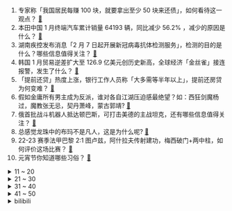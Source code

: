 1. 专家称「我国居民每赚 100 块，就要拿出至少 50 块来还债」，如何看待这一观点？ [:link:](https://www.zhihu.com/question/582125324)
2. 本田中国 1 月终端汽车累计销量 64193 辆，同比减少 56.2% ，减少的原因是什么？ [:link:](https://www.zhihu.com/question/581962218)
3. 湖南疾控发布消息「2 月 7 日起开展新冠病毒抗体检测服务」，检测的目的是什么？哪些信息值得关注？ [:link:](https://www.zhihu.com/question/582100624)
4. 韩国 1 月贸易逆差扩大至 126.9 亿美元创历史新高，全球经济「金丝雀」接连报警，发生了什么？ [:link:](https://www.zhihu.com/question/581627812)
5. 「提前还贷」热度上涨，银行工作人员称「大多需等半年以上」，提前还房贷为何变难？ [:link:](https://www.zhihu.com/question/582109829)
6. 假如金庸所有男主成为反派，谁对各自江湖压迫感最绝望？如：西狂剑魔杨过，魔教张无忌，契丹萧峰，蒙古郭靖? [:link:](https://www.zhihu.com/question/581956507)
7. 俄首批战斗机器人抵达顿巴斯，可打击美德的主战坦克，还有哪些信息值得关注？ [:link:](https://www.zhihu.com/question/582092384)
8. 总感觉龙珠中的布玛不是凡人，这是为什么呢? [:link:](https://www.zhihu.com/question/578098384)
9. 22-23 赛季法甲巴黎 2:1 图卢兹，阿什拉夫传射建功，梅西破门+两中柱，如何评价这场比赛？ [:link:](https://www.zhihu.com/question/582169500)
10. 元宵节你知道哪些习俗？ [:link:](https://www.zhihu.com/question/40638873)
<details>
<summary>11 ~ 20</summary>

11. 年轻人要早早的存钱吗，还是及时行乐最重要？ [:link:](https://www.zhihu.com/question/582090247)
12. 梅西说「不知道是否会参加2026世界杯」，你认为梅西会坚持到下一届世界杯吗？ [:link:](https://www.zhihu.com/question/581958272)
13. 2 月 5 日是元宵节，为什么「正月十五闹元宵」？你知道元宵节的由来吗？你的家乡有哪些习俗？ [:link:](https://www.zhihu.com/question/582109374)
14. 机器学习领域，你心目中最厉害的成果有哪些？ [:link:](https://www.zhihu.com/question/551808468)
15. 你对螺蛳粉是什么感受？ [:link:](https://www.zhihu.com/question/571634577)
16. 跑步时你在想什么？ [:link:](https://www.zhihu.com/question/575141548)
17. 外媒称日本将跟随美国，限制对华出口先进半导体制造设备，此举将造成哪些影响？如何破局？ [:link:](https://www.zhihu.com/question/582127536)
18. 网友分享秘诀「还完 90 万房贷剩一块月供抵个税」，提前还贷经验帖层出不穷，长期来看这一选择划算吗？ [:link:](https://www.zhihu.com/question/582008385)
19. 有哪些保研前不知道保研后有深刻体会的事？ [:link:](https://www.zhihu.com/question/289691082)
20. 有哪些食物是因为制作失误才被发明出来的？ [:link:](https://www.zhihu.com/question/576208509)
</details>
<details>
<summary>21 ~ 30</summary>

21. 「小镇贵妇」走红，网友称大城市月薪 2 万输给老家有钱有房的贵妇同学，如何看待此现象？该不该离开老家？ [:link:](https://www.zhihu.com/question/581948255)
22. 酒店为什么会给客户免费升房？ [:link:](https://www.zhihu.com/question/568787589)
23. 四川一小区疑因儿童电动平衡车充电引发火灾致 4 死 3 伤，具体情况如何？应怎样避免此类情况再次发生？ [:link:](https://www.zhihu.com/question/581987805)
24. 如果地球上突然出现了 500 万亿只霸王龙，人类将遭遇什么灾难？ [:link:](https://www.zhihu.com/question/570591634)
25. 2023 LPL 春季赛 BLG 2:1 击败 WBG，如何评价这场比赛？ [:link:](https://www.zhihu.com/question/582138776)
26. 如何看待中国足协正酝酿新一轮限薪政策，你支持继续降薪吗？ [:link:](https://www.zhihu.com/question/582103768)
27. 旅美大熊猫「乐乐」离世，死因尚未确定，大熊猫在海外生存现状如何？ [:link:](https://www.zhihu.com/question/582071246)
28. 美方宣布推迟美国务卿布林肯访华行程，外交部回应「中美双方都没有宣布过什么访问」，哪些信息值得关注？ [:link:](https://www.zhihu.com/question/582082865)
29. 电视剧《狂飙》中有哪些bug？ [:link:](https://www.zhihu.com/question/580526293)
30. 如何把生意越做越大？ [:link:](https://www.zhihu.com/question/514983536)
</details>
<details>
<summary>31 ~ 40</summary>

31. 2023 LPL 春季赛 iG 1:2 不敌 TT 遭遇赛季首败，如何评价这场比赛？ [:link:](https://www.zhihu.com/question/582115348)
32. 你所在的城市，有哪些适合早春观花的公园或街道？ [:link:](https://www.zhihu.com/question/581881855)
33. 乳腺癌成为全球第一大癌症，专家表示「良性结节一般不会癌变」，体检查出结节该怎么办？如何正确应对？ [:link:](https://www.zhihu.com/question/582093266)
34. 如何看待《流浪地球2》中的角色图恒宇? [:link:](https://www.zhihu.com/question/580070521)
35. 电视剧《狂飙》中哪些剧情会让你感触良多？ [:link:](https://www.zhihu.com/question/580718321)
36. 如何评价剧版《三体》第24集？ [:link:](https://www.zhihu.com/question/580668567)
37. C919 国产大飞机抵达青岛胶东国际机场，预计 2023 年春投入商业载客运营，哪些信息值得关注？ [:link:](https://www.zhihu.com/question/578862850)
38. 英国《442》评历史最伟大50球星：梅西第一，贝利第二，马拉多纳第三，C罗第四，如何评价这份排名？ [:link:](https://www.zhihu.com/question/582036454)
39. 19 岁患者疑似患阿尔茨海默病，发病机制尚需研究，年轻人也会患阿尔茨海默病吗？如何从医学角度解读？ [:link:](https://www.zhihu.com/question/582122073)
40. 电影《无名》中为啥梁朝伟在最后会爬上车打王一博？ [:link:](https://www.zhihu.com/question/580510737)
</details>
<details>
<summary>41 ~ 50</summary>

41. 《流浪地球》的导演郭帆并没有什么厚重的履历，为什么突然能拍出这么好的影片？ [:link:](https://www.zhihu.com/question/581744313)
42. 许广高速长湘段多车相撞起火，应急部门称「多方救援力量已到场处置」，具体情况如何？ [:link:](https://www.zhihu.com/question/582145653)
43. ChatGPT 爆火，谷歌投资其竞品公司，谷歌创始人亲自下场改代码，这场 AI 风暴对巨头们有何冲击？ [:link:](https://www.zhihu.com/question/582114806)
44. 如何委婉地告诉客人本店已经打烊了？ [:link:](https://www.zhihu.com/question/284855494)
45. 《流浪地球》中已经掌握了重核聚变技术，是否能脱离恒星独立产生足够维持生态稳定和文明发展的能量？ [:link:](https://www.zhihu.com/question/581567599)
46. 针对青岛共有产权房事件，国资宣布 48 套未拨付房款 2571 万资金「已拨付到位」，具体情况如何？ [:link:](https://www.zhihu.com/question/581908663)
47. 燃油车的时代真的要终结了吗？ [:link:](https://www.zhihu.com/question/540151234)
48. 人是否真的可以瞬间改变？ [:link:](https://www.zhihu.com/question/278266045)
49. 《狂飙》里的高启强和《人民的名义》里的赵瑞龙谁更厉害？ [:link:](https://www.zhihu.com/question/579493203)
50. 美国两架客机在机场相撞，一架满载乘客，机翼被折断，暂无人员受伤报告，目前情况如何？事故原因是什么？ [:link:](https://www.zhihu.com/question/582100728)
</details><details>
<summary>bilibili</summary>

1. 他的未来规划，真的有我！ [:link:](//www.bilibili.com/video/BV15j411M7ik)
2. 大雄...已经...无所谓了...【怀旧篇】！！！ [:link:](//www.bilibili.com/video/BV1pe4y1N72K)
3. 二次元角色的习惯 [:link:](//www.bilibili.com/video/BV1kM411i7bs)
4. 【九转大肠俞涛】B站我来了，鬼畜视频可以直接@我了！ [:link:](//www.bilibili.com/video/BV1bM411e7dJ)
5. 探秘全世界最大的枪店！是什么体验？40年经典老店！库存上万支枪！ [:link:](//www.bilibili.com/video/BV1w8411G7LW)
6. 煎饼卷大葱！吃到你发懵！ [:link:](//www.bilibili.com/video/BV1i341197FP)
7. 「代号诡秘」赞 美 愚 者 ——《诡秘之主》游戏化PV首曝 [:link:](//www.bilibili.com/video/BV16d4y1p7vu)
8. 【狂飙】可是恨的人没死成，爱的人没可能。 [:link:](//www.bilibili.com/video/BV1j84y1L7yi)
9. 看完流浪地球2，我整个人都不对劲了 [:link:](//www.bilibili.com/video/BV1ax4y1E7Ku)
10. 1分钟速通满江红 [:link:](//www.bilibili.com/video/BV11x4y1j7Sq)
<details>
<summary>11 ~ 20</summary>

11. 顶级厨师俞涛本人给我做了顿传说中的九转大肠 [:link:](//www.bilibili.com/video/BV1EY411S7eR)
12. 流浪地球3：麦当劳危机 [:link:](//www.bilibili.com/video/BV1V84y1j7yT)
13. 我不过是一个善解人意的好妹妹罢了 [:link:](//www.bilibili.com/video/BV1bv4y1r7Gb)
14. 你吃过带馅的大肠吗？一起来看顶级厨师，九转大肠 [:link:](//www.bilibili.com/video/BV1j84y1j7by)
15. 全网在夸的“自助餐天花板”，我被现场CPU了！有些餐厅啊，别太欺负小白了吧。 [:link:](//www.bilibili.com/video/BV1MD4y1N7Cy)
16. 不同类型的婚后生活 [:link:](//www.bilibili.com/video/BV1ss4y1x7nD)
17. 不去东北，我说不出这些话…. [:link:](//www.bilibili.com/video/BV1Dx4y1j76a)
18. 各职业的兴奋瞬间！ [:link:](//www.bilibili.com/video/BV1vR4y187nk)
19. 一场事故，我“救了”两条人命！ [:link:](//www.bilibili.com/video/BV1w8411g7Lf)
20. 粉丝想要满命魈，这下只能买通阎王爷了... [:link:](//www.bilibili.com/video/BV17y4y1X7uR)
</details>
<details>
<summary>21 ~ 30</summary>

21. 课 堂 请 勿 对 对 子【大肠篇】！！！ [:link:](//www.bilibili.com/video/BV1Fx4y177Lo)
22. 一言难尽，有时候都不敢承认我们是救助的，得偷偷救 [:link:](//www.bilibili.com/video/BV1qM411i7D2)
23. 不同类型的人表白被拒后的不同回复 [:link:](//www.bilibili.com/video/BV1hy4y1D734)
24. 2万字脑洞解析《流浪地球2》！让你完全了解数字生命和550W！《流浪3》要怎么拍？！ [:link:](//www.bilibili.com/video/BV1nR4y187Bb)
25. 拉扯了20年，我喜欢上了最好的朋友……… [:link:](//www.bilibili.com/video/BV14d4y1p7Vt)
26. 做点有意义的事 [:link:](//www.bilibili.com/video/BV1iR4y187JD)
27. 称霸热搜榜！这部剧到底有什么魅力？万字解析国产扫黑剧《狂飙》1~6 [:link:](//www.bilibili.com/video/BV1Ev4y1r737)
28. 深度解析《流浪地球2》崛起的中国科幻！ [:link:](//www.bilibili.com/video/BV1pT411C7X1)
29. 头好痒，要长脑子了 [:link:](//www.bilibili.com/video/BV1WD4y1J7b7)
30. 【周深×流浪地球2】《人是_》live首唱一开口就是5D感，太震撼了！ [:link:](//www.bilibili.com/video/BV1sy4y1D7fK)
</details>
<details>
<summary>31 ~ 40</summary>

31. 酒 后 乱 形 [:link:](//www.bilibili.com/video/BV1RT411y7Wa)
32. 把烂梗玩成了王炸，把三农做成了事业，说过的承诺我做到了！ [:link:](//www.bilibili.com/video/BV17R4y1z7vF)
33. 今天给我的胃酸系统放一天假，平时太忙也劳逸结合一下 [:link:](//www.bilibili.com/video/BV1684y1V7Kh)
34. 2023年2月2日北京上空出现复杂的冰晕 [:link:](//www.bilibili.com/video/BV1s8411g7vU)
35. 《白金汉宫皇家御厨海选现场》 [:link:](//www.bilibili.com/video/BV1rD4y1K7A1)
36. 我们不缺调休，缺的是更多的法定假日 [:link:](//www.bilibili.com/video/BV1pv4y1t7Vq)
37. 给流浪猫制作冬季保暖大猫窝 [:link:](//www.bilibili.com/video/BV1KR4y1z7Ta)
38. 普京的最高理想！让欧洲战栗的女帝！《叶卡捷琳娜》P1 [:link:](//www.bilibili.com/video/BV1xY4y1d7uk)
39. ⚡eat it⚡ [:link:](//www.bilibili.com/video/BV1x8411G73x)
40. 都什么年代了还在看传统狂飙？！ [:link:](//www.bilibili.com/video/BV1NT411d7Lu)
</details>
<details>
<summary>41 ~ 50</summary>

41. 叫五个代驾开一台车！ [:link:](//www.bilibili.com/video/BV1c24y1B7mw)
42. 九转大肠在这里只配叫做弟弟 [:link:](//www.bilibili.com/video/BV1R8411g7JX)
43. 二哥顺回来一个牛胃，大哥用它做了个火锅界的黑暗料理，味道太上头了 [:link:](//www.bilibili.com/video/BV1Bd4y1p7uY)
44. 《 脆 皮 烧 鹅 》 [:link:](//www.bilibili.com/video/BV1N84y157oh)
45. 我爸：怎么还有这么大的猫啊 [:link:](//www.bilibili.com/video/BV1YY411S74s)
46. 《迫害方舟》生息演算最强玩法！全敌人自动跳坑教学！ [:link:](//www.bilibili.com/video/BV1Be4y1P7GM)
47. 当退坑2年的老玩家打开最新版《我的世界》 [:link:](//www.bilibili.com/video/BV1sD4y1T75A)
48. 电影《流浪地球2》正式上映！大家在剧中看到小漫的身姿了吗？120s带你了解剧中科技感炸裂的耳机是如何诞生的！ [:link:](//www.bilibili.com/video/BV16Y411S7jt)
49. 給大家介紹一個小店。 [:link:](//www.bilibili.com/video/BV1cY411D78N)
50. 史上最离谱教室！！只教学校不教的东西！！ [:link:](//www.bilibili.com/video/BV1ry4y1D7FQ)
</details>
<details>
<summary>51 ~ 60</summary>

51. 瞒不住了！坏消息是今年真的回不了国了，好消息是… [:link:](//www.bilibili.com/video/BV1J24y1B7UR)
52. 为了这游戏的结局，我等了400天！！！ [:link:](//www.bilibili.com/video/BV1dG4y1S73P)
53. 【外挂风云】飞天挂十年封不掉变种7代，外挂作者与腾讯的回合制大战！ [:link:](//www.bilibili.com/video/BV1e341197Bt)
54. 别有洞天 [:link:](//www.bilibili.com/video/BV1fj411T7Kq)
55. 骑行来到哈尔滨独去逛冰雪大世界，门票298人太多啥也没玩上，还把自己累个半死血亏！ [:link:](//www.bilibili.com/video/BV1Dj411T7TN)
56. 心痛！一口￥70，黑珍珠三钻也不能这么贵啊！【凭啥这么贵ep52-甬府】 [:link:](//www.bilibili.com/video/BV12d4y1n7Sr)
57. 我保留了一部分寒假作业 [:link:](//www.bilibili.com/video/BV1V24y167S2)
58. 猫：讨厌一些没有边界感的食客 [:link:](//www.bilibili.com/video/BV1JM411B79z)
59. 大肠...已经...无所谓了...《最 骚 营 销 号 47》 [:link:](//www.bilibili.com/video/BV1ky4y1X7Vv)
60. 游戏是逃避现实的载体吗？『飞越13号房』 [:link:](//www.bilibili.com/video/BV1UT411o7nX)
</details>
<details>
<summary>61 ~ 70</summary>

61. 钢铁守护 我的世界永恒的MC生存 二周目EP11 [:link:](//www.bilibili.com/video/BV1M24y1z7dH)
62. 【洛音】惠州第四届樱次元漫展，小草神翻跳loveit [:link:](//www.bilibili.com/video/BV1fT411R7Yt)
63. 隋卞一做| 九转大肠！剪的时候又看饿了…… [:link:](//www.bilibili.com/video/BV1iR4y187Qx)
64. 【原神实况】头一回玩原神玩出柯南的感觉【夜兰】【4K 60】 [:link:](//www.bilibili.com/video/BV1av4y1t7QR)
65. 3000块钱没了！进来看个乐吧 [:link:](//www.bilibili.com/video/BV1a84y157Td)
66. 【安欣X小五】从这些细节来看，小五还是一个宠夫狂魔啊！ [:link:](//www.bilibili.com/video/BV1E8411g7SL)
67. 注意看，这个男人太狠了！仅凭一己之力击垮了日本餐饮业！ [:link:](//www.bilibili.com/video/BV1Gs4y1W7u1)
68. 开1000块的车，环游中国！【第二集】 [:link:](//www.bilibili.com/video/BV1zM411i7XG)
69. 中了一次头彩 [:link:](//www.bilibili.com/video/BV1pR4y1874j)
70. 谁来还京海大学一片蓝天？ [:link:](//www.bilibili.com/video/BV1QY411S7cb)
</details>
<details>
<summary>71 ~ 80</summary>

71. 高中生，相信我，它会让你离清华近一点。 [:link:](//www.bilibili.com/video/BV1Xv4y167WD)
72. 那些只有长相普通的女生，才会知道的人生真相 [:link:](//www.bilibili.com/video/BV1sT411C74u)
73. 【时代少年团】《浅炸一下吧！》11：红红火火过大年 [:link:](//www.bilibili.com/video/BV18Y4y1d7Xk)
74. 【狂飙 群像】丨以 父 之 名 [:link:](//www.bilibili.com/video/BV19x4y177ni)
75. 离谱！兄弟们竟然为了女神大打出手！！！ [:link:](//www.bilibili.com/video/BV1VM4y1R7vp)
76. 【罗翔】直播嫖娼牟利最高能判处无期徒刑？ [:link:](//www.bilibili.com/video/BV1MA411C7m7)
77. “所以生命啊，它璀璨如歌” [:link:](//www.bilibili.com/video/BV1s8411G7ki)
78. 把我的“孩子”还给我！ [:link:](//www.bilibili.com/video/BV1c24y1B7EM)
79. 沉浸式体验古代科举考试！！ [:link:](//www.bilibili.com/video/BV1bs4y1W7PN)
80. 二代黑豹登场，新钢铁侠亮相，瓦坎达殊死一战击退海王纳摩！ [:link:](//www.bilibili.com/video/BV1AM411q7f4)
</details>
<details>
<summary>81 ~ 90</summary>

81. 这玩意儿凭什么火了3000年？！ [:link:](//www.bilibili.com/video/BV1ej411T72x)
82. 新变化！鲜活农产品运输“绿色通道”目录优化了！ [:link:](//www.bilibili.com/video/BV1NT411C7vc)
83. 【哼哼哼吔】挑战人声演绎R星出品，必属精品《Midnight City》 [:link:](//www.bilibili.com/video/BV1Rx4y1L7Yr)
84. 【明日方舟】2月2日叔叔池最惨up没有之一 [:link:](//www.bilibili.com/video/BV1BD4y1K7cs)
85. 【战双帕弥什】新版本「浮英枕梦行」PV公开 | 悠山百转，梦醒觉空 [:link:](//www.bilibili.com/video/BV1kA411r7x4)
86. 张涛差点撑不住了… [:link:](//www.bilibili.com/video/BV1NA411k7TE)
87. 像是做了一场热闹的梦 [:link:](//www.bilibili.com/video/BV18G4y1M7Vy)
88. 顶级超模秀场摔倒，当场脱鞋离开 [:link:](//www.bilibili.com/video/BV1584y1j7o7)
89. 全球十国麦当劳测评！在这个国家我差点吃破产？！ [:link:](//www.bilibili.com/video/BV19Y411S7xo)
90. 感人故事：大肠移植 [:link:](//www.bilibili.com/video/BV1QM411i7Uo)
</details>
<details>
<summary>91 ~ 100</summary>

91. 1076万毕业生找不到工作，企业月薪8000招不到人，问题到底出在哪里？ [:link:](//www.bilibili.com/video/BV17Y4y1d7bJ)
92. 全公司带薪休假20多天了…还不知道要休到啥时候… [:link:](//www.bilibili.com/video/BV1cM411v7ja)
93. 【首映影评】流浪地球2：今后的中国电影站在它的肩膀上 [:link:](//www.bilibili.com/video/BV15R4y18775)
94. 【逗鱼时刻】第386期 这个巫妖王帅戴了 [:link:](//www.bilibili.com/video/BV1584y1j785)
95. 安欣霸凌高启强 [:link:](//www.bilibili.com/video/BV1by4y1D7ht)
96. 50元网购的“九转大肠”是否保留了一部分肠的味道？？？ [:link:](//www.bilibili.com/video/BV1My4y1X7hP)
97. 在东北挑战地方美食林蛙！看着吓人吃着好吃！ [:link:](//www.bilibili.com/video/BV1Vv4y1r7sb)
98. 欧阳紫樱有你是我的服气 [:link:](//www.bilibili.com/video/BV1ed4y1p7xB)
99. 短短3年负债8位数，搬出别墅时，孩子说：“爸爸我不想走” [:link:](//www.bilibili.com/video/BV1x24y1B7fm)
100. 猪吃的健康蔬菜，人才能吃健康猪肉。 [:link:](//www.bilibili.com/video/BV16G4y1D7Uy)
</details></details>